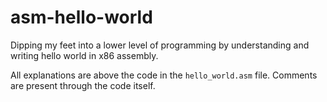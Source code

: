 # asm-hello-world
Dipping my feet into a lower level of programming by understanding and writing hello world in x86 assembly.

All explanations are above the code in the `hello_world.asm` file.
Comments are present through the code itself.
